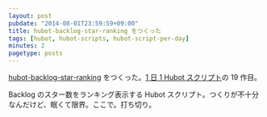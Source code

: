 ```yaml
---
layout: post
pubdate: "2014-08-01T23:59:59+09:00"
title: hubot-backlog-star-ranking をつくった
tags: [hubot, hubot-scripts, hubot-script-per-day]
minutes: 2
pagetype: posts
---
```

[hubot-backlog-star-ranking][gh:bouzuya/hubot-backlog-star-ranking] をつくった。[1 日 1 Hubot スクリプト][hubot-script-per-day]の 19 作目。

Backlog のスター数をランキング表示する Hubot スクリプト。つくりが不十分なんだけど、眠くて限界。ここで。打ち切り。

[gh:bouzuya/hubot-backlog-star-ranking]: https://github.com/bouzuya/hubot-backlog-star-ranking
[hubot-script-per-day]: http://blog.bouzuya.net/posts?tags=hubot-script-per-day
